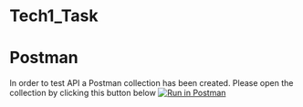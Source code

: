 # Tech1_Task

# Postman
In order to test API a Postman collection has been created.
Please open the collection by clicking this button below
[![Run in Postman](https://run.pstmn.io/button.svg)](https://app.getpostman.com/run-collection/b9ac5bf045008f07fc4a)
